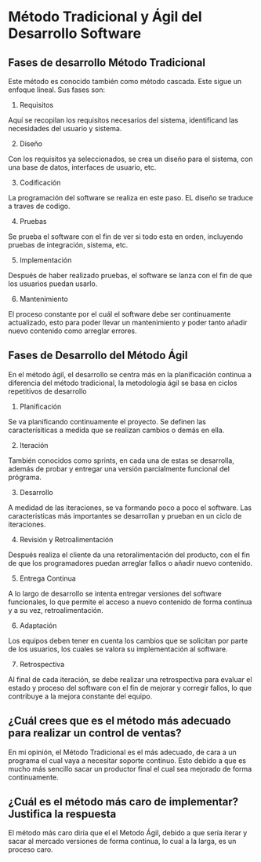 # Método Tradicional y Ágil del Desarrollo Software


## Fases de desarrollo Método Tradicional
 
Este método es conocido también como método cascada. Este sigue un enfoque lineal. Sus fases son:

1. Requisitos

Aquí se recopilan los requisitos necesarios del sistema, identificand las necesidades del usuario y sistema.

2. Diseño

Con los requisitos ya seleccionados, se crea un diseño para el sistema, con una base de datos, interfaces de usuario, etc.

3. Codificación

La programación del software se realiza en este paso. EL diseño se traduce a traves de codigo.

4. Pruebas

Se prueba el software con el fin de ver si todo esta en orden, incluyendo pruebas de integración, sistema, etc.

5. Implementación

Después de haber realizado pruebas, el software se lanza con el fin de que los usuarios puedan usarlo.

6. Mantenimiento 

El proceso constante por el cuál el software debe ser continuamente actualizado, esto para poder llevar un mantenimiento y poder tanto añadir nuevo contenido como arreglar errores.



## Fases de Desarrollo del Método Ágil

En el método ágil, el desarrollo se centra más en la planificación continua a diferencia del método tradicional, la metodología ágil se basa en ciclos repetitivos de desarrollo

1. Planificación 

Se va planificando continuamente el proyecto. Se definen las caracterísiticas a medida que se realizan cambios o demás en ella.

2. Iteración 

También conocidos como sprints, en cada una de estas se desarrolla, además de probar y entregar una versión parcialmente funcional del prógrama.

3. Desarrollo

A medidad de las iteraciones, se va formando poco a poco el software. Las caracteristicas más importantes se desarrollan y prueban en un ciclo de iteraciones.

4. Revisión y Retroalimentación

Después realiza el cliente da una retoralimentación del producto, con el fin de que los programadores puedan arreglar fallos o añadir nuevo contenido.

5. Entrega Continua

A lo largo de desarrollo se intenta entregar versiones del software funcionales, lo que permite el acceso a nuevo contenido de forma continua y a su vez, retroalimentación.

6. Adaptación

Los equipos deben tener en cuenta los cambios que se solicitan por parte de los usuarios, los cuales se valora su implementación al software.

7. Retrospectiva 

Al final de cada iteración, se debe realizar una retrospectiva para evaluar el estado y proceso del software con el fin de mejorar y corregir fallos, lo que contribuye a la mejora constante del equipo.

## ¿Cuál crees que es el método más adecuado para realizar un control de ventas?

En mi opinión, el Método Tradicional es el más adecuado, de cara a un programa el cual vaya a necesitar soporte continuo. Esto debido a que es mucho más sencillo sacar un  productor final el cual sea mejorado de forma continuamente.

## ¿Cuál es el método más caro de implementar? Justifica la respuesta

El método más caro diría que el el Metodo Ágil, debido a que sería iterar y sacar al mercado versiones de forma continua, lo cual a la larga, es un proceso caro.